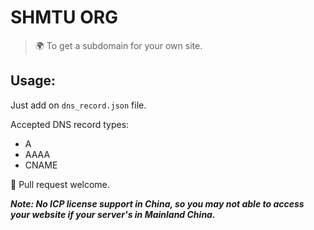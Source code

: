 # SHMTU ORG

> 🌍 To get a subdomain for your own site.

## Usage:

Just add on `dns_record.json` file.

Accepted DNS record types:
- A
- AAAA
- CNAME

🌈 Pull request welcome.

_**Note: No ICP license support in China, so you may not able to access your website if your server's in Mainland China.**_
